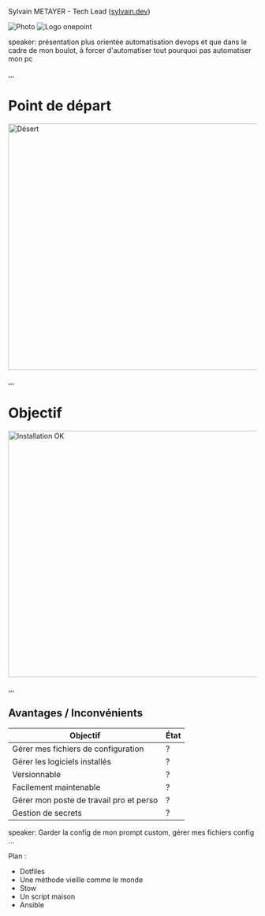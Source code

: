 Sylvain METAYER - Tech Lead ([sylvain.dev](https://sylvain.dev))

<img src="assets/img/photo.png" alt="Photo" id="intro_photo">

<img src="assets/img/logo.png" alt="Logo onepoint" id="intro_logo_op">

speaker: présentation plus orientée automatisation devops et que dans le cadre de mon boulot, à forcer d'automatiser tout pourquoi pas automatiser mon pc

,,,

# Point de départ

<img src="assets/img/desert.gif"  height="500" width="800" alt="Désert">

,,,

# Objectif

<img src="assets/img/full_install.png"  height="500" width="800" alt="Installation OK">

,,,

## Avantages / Inconvénients <!-- .element: class="advantage_inconvenience" -->

| Objectif                                | État |
|-----------------------------------------|------|
| Gérer mes fichiers de configuration     | ?    |
| Gérer les logiciels installés           | ?    |
| Versionnable                            | ?    |
| Facilement maintenable                  | ?    |
| Gérer mon poste de travail pro et perso | ?    |
| Gestion de secrets                      | ?    |

speaker: Garder la config de mon prompt custom, gérer mes fichiers config ...

Plan :

- Dotfiles
- Une méthode vieille comme le monde
- Stow
- Un script maison
- Ansible
